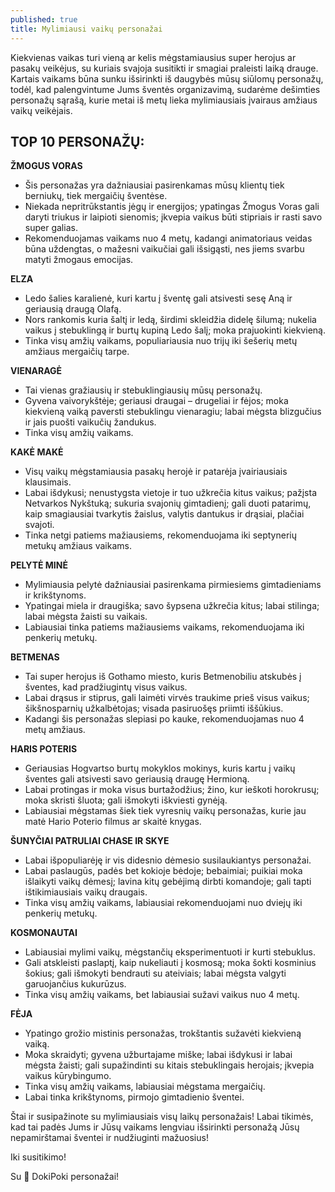```yaml
---
published: true
title: Mylimiausi vaikų personažai
---
```


Kiekvienas vaikas turi vieną ar kelis mėgstamiausius super herojus ar pasakų veikėjus, su kuriais svajoja susitikti ir smagiai praleisti laiką drauge. Kartais vaikams būna sunku išsirinkti iš daugybės mūsų siūlomų personažų, todėl, kad palengvintume Jums šventės organizavimą, sudarėme dešimties personažų sąrašą, kurie metai iš metų lieka mylimiausiais įvairaus amžiaus vaikų veikėjais.

## TOP 10 PERSONAŽŲ:
<!--more-->

**ŽMOGUS VORAS**
+ Šis personažas yra dažniausiai pasirenkamas mūsų klientų tiek berniukų, tiek mergaičių šventėse. 
+ Niekada nepritrūkstantis jėgų ir energijos; ypatingas Žmogus Voras gali daryti triukus ir laipioti sienomis; įkvepia vaikus būti stipriais ir rasti savo super galias. 
+ Rekomenduojamas vaikams nuo 4 metų, kadangi animatoriaus veidas būna uždengtas, o mažesni vaikučiai gali išsigąsti, nes jiems svarbu matyti žmogaus emocijas.

**ELZA**
+ Ledo šalies karalienė, kuri kartu į šventę gali atsivesti sesę Aną ir geriausią draugą Olafą.
+ Nors rankomis kuria šaltį ir ledą, širdimi skleidžia didelę šilumą; nukelia vaikus į stebuklingą ir burtų kupiną Ledo šalį; moka prajuokinti kiekvieną.
+ Tinka visų amžių vaikams, populiariausia nuo trijų iki šešerių metų amžiaus mergaičių tarpe.

**VIENARAGĖ**

+ Tai vienas gražiausių ir stebuklingiausių mūsų personažų. 
+ Gyvena vaivorykštėje; geriausi draugai – drugeliai ir fėjos; moka kiekvieną vaiką paversti stebuklingu vienaragiu; labai mėgsta blizgučius ir jais puošti vaikučių žandukus.
+ Tinka visų amžių vaikams.

**KAKĖ MAKĖ**
+ Visų vaikų mėgstamiausia pasakų herojė ir patarėja įvairiausiais klausimais.
+ Labai išdykusi; nenustygsta vietoje ir tuo užkrečia kitus vaikus; pažįsta Netvarkos Nykštuką; sukuria svajonių gimtadienį; gali duoti patarimų, kaip smagiausiai tvarkytis žaislus, valytis dantukus ir drąsiai, plačiai svajoti.
+ Tinka netgi patiems mažiausiems, rekomenduojama iki septynerių metukų amžiaus vaikams.

**PELYTĖ MINĖ**
+ Mylimiausia pelytė dažniausiai pasirenkama pirmiesiems gimtadieniams ir krikštynoms.
+ Ypatingai miela ir draugiška; savo šypsena užkrečia kitus; labai stilinga; labai mėgsta žaisti su vaikais.
+ Labiausiai tinka patiems mažiausiems vaikams, rekomenduojama iki penkerių metukų.

**BETMENAS**
+ Tai super herojus iš Gothamo miesto, kuris Betmenobiliu atskubės į šventes, kad pradžiugintų visus vaikus.
+ Labai drąsus ir stiprus, gali laimėti virvės traukime prieš visus vaikus; šikšnosparnių užkalbėtojas; visada pasiruošęs priimti iššūkius.
+ Kadangi šis personažas slepiasi po kauke, rekomenduojamas nuo 4 metų amžiaus.

**HARIS POTERIS**
+ Geriausias Hogvartso burtų mokyklos mokinys, kuris kartu į vaikų šventes gali atsivesti savo geriausią draugę Hermioną.
+ Labai protingas ir moka visus burtažodžius; žino, kur ieškoti horokrusų; moka skristi šluota; gali išmokyti iškviesti gynėją.
+ Labiausiai mėgstamas šiek tiek vyresnių vaikų personažas, kurie jau matė Hario Poterio filmus ar skaitė knygas.

**ŠUNYČIAI PATRULIAI CHASE IR SKYE**
+ Labai išpopuliarėję ir vis didesnio dėmesio susilaukiantys personažai. 
+ Labai paslaugūs, padės bet kokioje bėdoje; bebaimiai; puikiai moka išlaikyti vaikų dėmesį; lavina kitų gebėjimą dirbti komandoje; gali tapti ištikimiausiais vaikų draugais.
+ Tinka visų amžių vaikams, labiausiai rekomenduojami nuo dviejų iki penkerių metukų.

**KOSMONAUTAI**
+ Labiausiai mylimi vaikų, mėgstančių eksperimentuoti ir kurti stebuklus.
+ Gali atskleisti paslaptį, kaip nukeliauti į kosmosą; moka šokti kosminius šokius; gali išmokyti bendrauti su ateiviais; labai mėgsta valgyti garuojančius kukurūzus.
+ Tinka visų amžių vaikams, bet labiausiai sužavi vaikus nuo 4 metų.

**FĖJA**
+ Ypatingo grožio mistinis personažas, trokštantis sužavėti kiekvieną vaiką.  
+ Moka skraidyti; gyvena užburtajame miške; labai išdykusi ir labai mėgsta žaisti; gali supažindinti su kitais stebuklingais herojais; įkvepia vaikus kūrybingumo.
+ Tinka visų amžių vaikams, labiausiai mėgstama mergaičių. 
+ Labai tinka krikštynoms, pirmojo gimtadienio šventei.

Štai ir susipažinote su mylimiausiais visų laikų personažais! Labai tikimės, kad tai padės Jums ir Jūsų vaikams lengviau išsirinkti personažą Jūsų nepamirštamai šventei ir nudžiuginti mažuosius!

Iki susitikimo!

Su 🤍 DokiPoki personažai!
